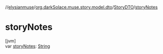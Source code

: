 //[elysianmuse](../../../index.md)/[org.darkSolace.muse.story.model.dto](../index.md)/[StoryDTO](index.md)/[storyNotes](story-notes.md)

# storyNotes

[jvm]\
var [storyNotes](story-notes.md): [String](https://kotlinlang.org/api/latest/jvm/stdlib/kotlin/-string/index.html)
